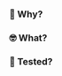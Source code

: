 <!-- ☝️ give your PR a short, but descriptive title. -->

### 🤔 Why?

<!--
  Give reviewers the context necessary to understand this PR. For example,
  a link to the associated Shortcut story, or a few words describing the
  problem this PR solves.

  e.g. [SC000](https://app.shortcut.com/metaphor-data/story/000)
-->

### 🤓 What?

<!--
  Summary of the changes committed. How does your PR fix the above issue?
-->


### 🧪 Tested?

<!--
  Describe how the change was tested. This includes
    - Before/after screenshots of the change 
    - Video recording of the change in user workflow
    - Console output of CLI commands
    - URL demonstrating the actual change
    - Unit tests, if that alone is sufficient
    - N/A, if no test is applicable/possible
-->

